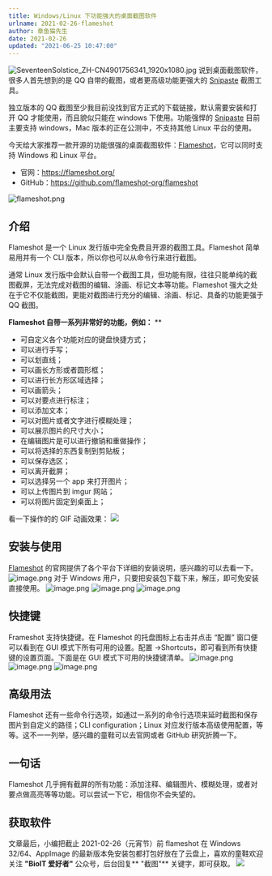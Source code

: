 ```yaml
---
title: Windows/Linux 下功能强大的桌面截图软件
urlname: 2021-02-26-flameshot
author: 章鱼猫先生
date: 2021-02-26
updated: "2021-06-25 10:47:00"
---
```


![SeventeenSolstice_ZH-CN4901756341_1920x1080.jpg](https://shub-1251708715.cos.ap-guangzhou.myqcloud.com/elog-cookbook-img/FoeC6XEfbiPhkCNcLhbfNxxTH1Sq.jpeg)
说到桌面截图软件，很多人首先想到的是 QQ 自带的截图，或者更高级功能更强大的 [Snipaste](https://zh.snipaste.com/index.html) 截图工具。

独立版本的 QQ 截图至少我目前没找到官方正式的下载链接，默认需要安装和打开 QQ 才能使用，而且貌似只能在 windows 下使用。功能强悍的 [Snipaste](https://zh.snipaste.com/index.html) 目前主要支持 windows，Mac 版本的正在公测中，不支持其他 Linux 平台的使用。

今天给大家推荐一款开源的功能很强的桌面截图软件：[Flameshot](https://flameshot.org/)，它可以同时支持 Windows 和 Linux 平台。

- 官网：<https://flameshot.org/>
- GitHub：<https://github.com/flameshot-org/flameshot>

![flameshot.png](https://shub-1251708715.cos.ap-guangzhou.myqcloud.com/elog-cookbook-img/Fgt4g16Y5EfpRv7yeDJG9f_XyZxB.png)

## 介绍

Flameshot 是一个 Linux 发行版中完全免费且开源的截图工具。Flameshot 简单易用并有一个 CLI 版本，所以你也可以从命令行来进行截图。

通常 Linux 发行版中会默认自带一个截图工具，但功能有限，往往只能单纯的截图截屏，无法完成对截图的编辑、涂画、标记文本等功能。Flameshot 强大之处在于它不仅能截图，更能对截图进行充分的编辑、涂画、标记、具备的功能更强于 QQ 截图。

**Flameshot 自带一系列非常好的功能，例如：**
\*\*

- 可自定义各个功能对应的键盘快捷方式；
- 可以进行手写；
- 可以划直线；
- 可以画长方形或者圆形框；
- 可以进行长方形区域选择；
- 可以画箭头；
- 可以对要点进行标注；
- 可以添加文本；
- 可以对图片或者文字进行模糊处理；
- 可以展示图片的尺寸大小；
- 在编辑图片是可以进行撤销和重做操作；
- 可以将选择的东西复制到剪贴板；
- 可以保存选区；
- 可以离开截屏；
- 可以选择另一个 app 来打开图片；
- 可以上传图片到 imgur 网站；
- 可以将图片固定到桌面上；

看一下操作的的 GIF 动画效果：
![](https://shub-1251708715.cos.ap-guangzhou.myqcloud.com/elog-cookbook-img/Foic6dCPtIAi9EPi4HAqz8t3RL5a.gif)

## 安装与使用

[Flameshot](https://flameshot.org/) 的官网提供了各个平台下详细的安装说明，感兴趣的可以去看一下。
![image.png](https://shub-1251708715.cos.ap-guangzhou.myqcloud.com/elog-cookbook-img/FlexH89LMt__CyXH6CXHN9Sh6stW.png)
对于 Windows 用户，只要把安装包下载下来，解压，即可免安装直接使用。
![image.png](https://shub-1251708715.cos.ap-guangzhou.myqcloud.com/elog-cookbook-img/Fq8Iu77GUYvXOenLJTbnJkv72_sw.png)
![image.png](https://shub-1251708715.cos.ap-guangzhou.myqcloud.com/elog-cookbook-img/Fii_zW_FFeCAwxbRGwdy93DoYYom.png)
![image.png](https://shub-1251708715.cos.ap-guangzhou.myqcloud.com/elog-cookbook-img/FrV8O0TUjxSY5pSt02clItBwP2qb.png)

## 快捷键

Frameshot 支持快捷键。在 Flameshot 的托盘图标上右击并点击 “配置” 窗口便可以看到在 GUI 模式下所有可用的设置。配置 →Shortcuts，即可看到所有快捷键的设置页面。下面是在 GUI 模式下可用的快捷键清单。
![image.png](https://shub-1251708715.cos.ap-guangzhou.myqcloud.com/elog-cookbook-img/FsrS8xsEgOk8h5_ez5bpqjYr9wMh.png)
![image.png](https://shub-1251708715.cos.ap-guangzhou.myqcloud.com/elog-cookbook-img/FpXUjZk1GAlTR-gwUGtzp790WGeh.png)
![image.png](https://shub-1251708715.cos.ap-guangzhou.myqcloud.com/elog-cookbook-img/Fn-AAK8ffo1BsM3F25XU1lLctNwq.png)

## 高级用法

Flameshot 还有一些命令行选项，如通过一系列的命令行选项来延时截图和保存图片到自定义的路径；CLI configuration；Linux 对应发行版本高级使用配置，等等。这不一一列举，感兴趣的童鞋可以去官网或者 GitHub 研究折腾一下。

## 一句话

Flameshot 几乎拥有截屏的所有功能：添加注释、编辑图片、模糊处理，或者对要点做高亮等等功能。可以尝试一下它，相信你不会失望的。

## 获取软件

文章最后，小编把截止 2021-02-26（元宵节）前 flameshot 在 Windows 32/64、AppImage 的最新版本免安装包都打包好放在了云盘上，喜欢的童鞋欢迎关注 **"BioIT 爱好者"** 公众号，后台回复\*\* "截图"\*\* 关键字，即可获取。
![](https://shub-1251708715.cos.ap-guangzhou.myqcloud.com/elog-cookbook-img/Fmv1rwSShbT0qC6EAXj_ImLTuQrz.png)
